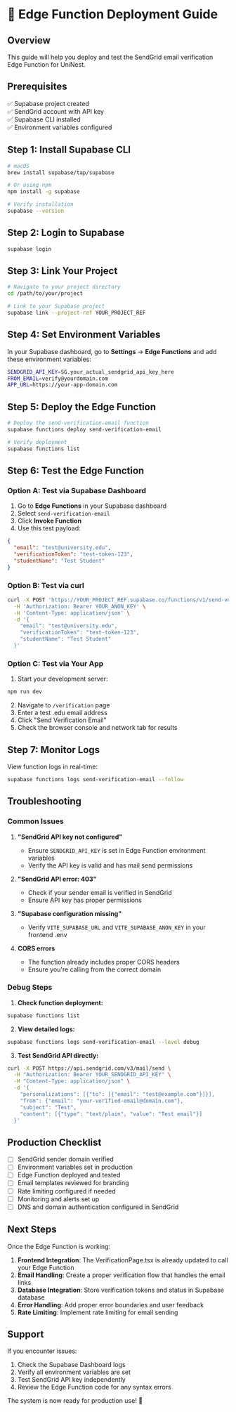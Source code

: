 # 🚀 Edge Function Deployment Guide

## Overview

This guide will help you deploy and test the SendGrid email verification Edge Function for UniNest.

## Prerequisites

✅ Supabase project created  
✅ SendGrid account with API key  
✅ Supabase CLI installed  
✅ Environment variables configured

## Step 1: Install Supabase CLI

```bash
# macOS
brew install supabase/tap/supabase

# Or using npm
npm install -g supabase

# Verify installation
supabase --version
```

## Step 2: Login to Supabase

```bash
supabase login
```

## Step 3: Link Your Project

```bash
# Navigate to your project directory
cd /path/to/your/project

# Link to your Supabase project
supabase link --project-ref YOUR_PROJECT_REF
```

## Step 4: Set Environment Variables

In your Supabase dashboard, go to **Settings** → **Edge Functions** and add these environment variables:

```bash
SENDGRID_API_KEY=SG.your_actual_sendgrid_api_key_here
FROM_EMAIL=verify@yourdomain.com
APP_URL=https://your-app-domain.com
```

## Step 5: Deploy the Edge Function

```bash
# Deploy the send-verification-email function
supabase functions deploy send-verification-email

# Verify deployment
supabase functions list
```

## Step 6: Test the Edge Function

### Option A: Test via Supabase Dashboard

1. Go to **Edge Functions** in your Supabase dashboard
2. Select `send-verification-email`
3. Click **Invoke Function**
4. Use this test payload:

```json
{
  "email": "test@university.edu",
  "verificationToken": "test-token-123",
  "studentName": "Test Student"
}
```

### Option B: Test via curl

```bash
curl -X POST 'https://YOUR_PROJECT_REF.supabase.co/functions/v1/send-verification-email' \
  -H 'Authorization: Bearer YOUR_ANON_KEY' \
  -H 'Content-Type: application/json' \
  -d '{
    "email": "test@university.edu",
    "verificationToken": "test-token-123",
    "studentName": "Test Student"
  }'
```

### Option C: Test via Your App

1. Start your development server:

```bash
npm run dev
```

2. Navigate to `/verification` page
3. Enter a test .edu email address
4. Click "Send Verification Email"
5. Check the browser console and network tab for results

## Step 7: Monitor Logs

View function logs in real-time:

```bash
supabase functions logs send-verification-email --follow
```

## Troubleshooting

### Common Issues

1. **"SendGrid API key not configured"**

   - Ensure `SENDGRID_API_KEY` is set in Edge Function environment variables
   - Verify the API key is valid and has mail send permissions

2. **"SendGrid API error: 403"**

   - Check if your sender email is verified in SendGrid
   - Ensure API key has proper permissions

3. **"Supabase configuration missing"**

   - Verify `VITE_SUPABASE_URL` and `VITE_SUPABASE_ANON_KEY` in your frontend .env

4. **CORS errors**
   - The function already includes proper CORS headers
   - Ensure you're calling from the correct domain

### Debug Steps

1. **Check function deployment:**

```bash
supabase functions list
```

2. **View detailed logs:**

```bash
supabase functions logs send-verification-email --level debug
```

3. **Test SendGrid API directly:**

```bash
curl -X POST https://api.sendgrid.com/v3/mail/send \
  -H "Authorization: Bearer YOUR_SENDGRID_API_KEY" \
  -H "Content-Type: application/json" \
  -d '{
    "personalizations": [{"to": [{"email": "test@example.com"}]}],
    "from": {"email": "your-verified-email@domain.com"},
    "subject": "Test",
    "content": [{"type": "text/plain", "value": "Test email"}]
  }'
```

## Production Checklist

- [ ] SendGrid sender domain verified
- [ ] Environment variables set in production
- [ ] Edge Function deployed and tested
- [ ] Email templates reviewed for branding
- [ ] Rate limiting configured if needed
- [ ] Monitoring and alerts set up
- [ ] DNS and domain authentication configured in SendGrid

## Next Steps

Once the Edge Function is working:

1. **Frontend Integration**: The VerificationPage.tsx is already updated to call your Edge Function
2. **Email Handling**: Create a proper verification flow that handles the email links
3. **Database Integration**: Store verification tokens and status in Supabase database
4. **Error Handling**: Add proper error boundaries and user feedback
5. **Rate Limiting**: Implement rate limiting for email sending

## Support

If you encounter issues:

1. Check the Supabase Dashboard logs
2. Verify all environment variables are set
3. Test SendGrid API key independently
4. Review the Edge Function code for any syntax errors

The system is now ready for production use! 🎉
